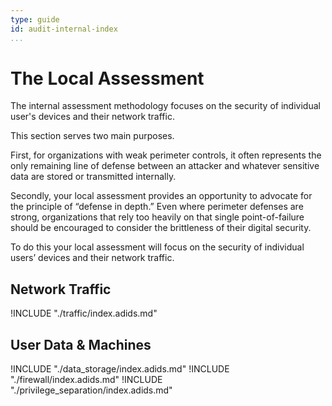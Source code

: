 ```yaml
---
type: guide
id: audit-internal-index
...
```


# The Local Assessment

The internal assessment methodology focuses on the security of individual user's devices and their network traffic.

This section serves two main purposes.

First, for organizations with weak perimeter controls, it often represents the only remaining line of defense between an attacker and whatever sensitive data are stored or transmitted internally.

Secondly, your local assessment provides an opportunity to advocate for the principle of “defense in depth.” Even where perimeter defenses are strong, organizations that rely too heavily on that single point-of-failure should be encouraged to consider the brittleness of their digital security.

To do this your local assessment will focus on the security of individual users’ devices and their network traffic. 

## Network Traffic

!INCLUDE "./traffic/index.adids.md"

## User Data & Machines

!INCLUDE "./data_storage/index.adids.md"
!INCLUDE "./firewall/index.adids.md"
!INCLUDE "./privilege_separation/index.adids.md"

